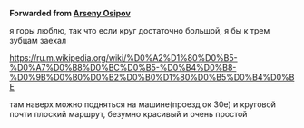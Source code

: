 **Forwarded from [Arseny Osipov](https://t.me/rvrfall)**

я горы люблю, так что если круг достаточно большой, я бы к трем зубцам заехал

https://ru.m.wikipedia.org/wiki/%D0%A2%D1%80%D0%B5-%D0%A7%D0%B8%D0%BC%D0%B5-%D0%B4%D0%B8-%D0%9B%D0%B0%D0%B2%D0%B0%D1%80%D0%B5%D0%B4%D0%BE

там наверх можно подняться на машине(проезд ок 30е) и круговой почти плоский маршрут, безумно красивый и очень простой